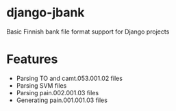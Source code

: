 django-jbank
============

Basic Finnish bank file format support for Django projects

Features
========

* Parsing TO and camt.053.001.02 files
* Parsing SVM files
* Parsing pain.002.001.03 files
* Generating pain.001.001.03 files
